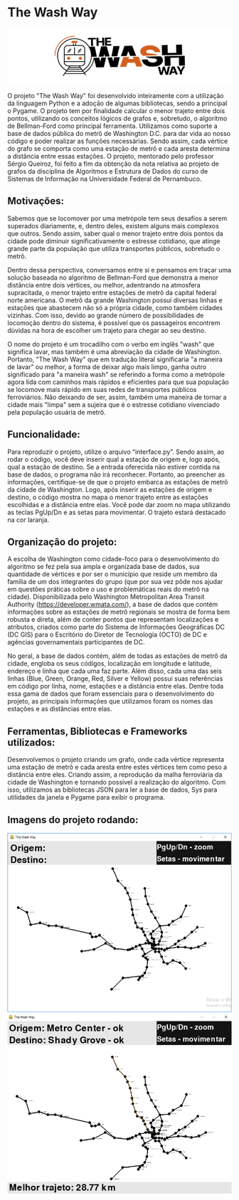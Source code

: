 # The Wash Way

<img src="principal/assets/logo.png">

O projeto "The Wash Way" foi desenvolvido inteiramente com a utilização da linguagem Python e a adoção de algumas bibliotecas, sendo a principal o Pygame. O projeto tem por finalidade calcular o menor trajeto entre dois pontos, utilizando os conceitos lógicos de grafos e, sobretudo, o algoritmo de Bellman-Ford como principal ferramenta. Utilizamos como suporte a base de dados pública do metrô de Washington D.C. para dar vida ao nosso código e poder realizar as funções necessárias. Sendo assim, cada vértice do grafo se comporta como uma estação de metrô e cada aresta determina a distância entre essas estações. O projeto, mentorado pelo professor Sérgio Queiroz, foi feito a fim da obtenção da nota relativa ao projeto de grafos da disciplina de Algoritmos e Estrutura de Dados do curso de Sistemas de Informação na Universidade Federal de Pernambuco.

## Motivações:

Sabemos que se locomover por uma metrópole tem seus desafios a serem superados diariamente, e, dentro deles, existem alguns mais complexos que outros. Sendo assim, saber qual o menor trajeto entre dois pontos da cidade pode diminuir significativamente o estresse cotidiano, que atinge grande parte da população que utiliza transportes públicos, sobretudo o metrô.

Dentro dessa perspectiva, conversamos entre si e pensamos em traçar uma solução baseada no algoritmo de Bellman-Ford que demonstra a menor distância entre dois vértices, ou melhor, adentrando na atmosfera supracitada, o menor trajeto entre estações de metrô da capital federal norte americana. O metrô da grande Washington possui diversas linhas e estações que abastecem não só a própria cidade, como também cidades vizinhas. Com isso, devido ao grande número de possibilidades de locomoção dentro do sistema, é possível que os passageiros encontrem dúvidas na hora de escolher um trajeto para chegar ao seu destino.

O nome do projeto é um trocadilho com o verbo em inglês "wash" que significa lavar, mas também é uma abreviação da cidade de Washington. Portanto, "The Wash Way" que em tradução literal significaria "a maneira de lavar" ou melhor, a forma de deixar algo mais limpo, ganha outro significado para "a maneira wash" se referindo a forma como a metrópole agora lida com caminhos mais rápidos e eficientes para que sua população se locomove mais rápido em suas redes de transportes públicos ferroviários. Não deixando de ser, assim, também uma maneira de tornar a cidade mais "limpa" sem a sujeira que é o estresse cotidiano vivenciado pela população usuária de metrô. 

## Funcionalidade: 

Para reproduzir o projeto, utilize o arquivo “interface.py”. Sendo assim, ao rodar o código, você deve inserir qual a estação de origem e, logo após, qual a estação de destino. Se a entrada oferecida não estiver contida na base de dados, o programa não irá reconhecer. Portanto, ao preencher as informações, certifique-se de que o projeto embarca as estações de metrô da cidade de Washington. Logo, após inserir as estações de origem e destino, o código mostra no mapa o menor trajeto entre as estações escolhidas e a distância entre elas. Você pode dar zoom no mapa utilizando as teclas PgUp/Dn e as setas para movimentar. O trajeto estará destacado na cor laranja.

## Organização do projeto: 

A escolha de Washington como cidade-foco para o desenvolvimento do algoritmo se fez pela sua ampla e organizada base de dados, sua quantidade de vértices e por ser o município que reside um membro da família de um dos integrantes do grupo (que por sua vez pôde nos ajudar em questões práticas sobre o uso e problemáticas reais do metrô na cidade). Disponibilizada pelo Washington Metropolitan Area Transit Authority (https://developer.wmata.com/), a base de dados que contém informações sobre as estações de metrô regionais se mostra de forma bem robusta e direta, além de conter pontos que representam localizações e atributos, criados como parte do Sistema de Informações Geográficas DC (DC GIS) para o Escritório do Diretor de Tecnologia (OCTO) de DC e agências governamentais participantes de DC.

No geral, a base de dados contém, além de todas as estações de metrô da cidade, engloba os seus códigos, localização em longitude e latitude, endereço e linha que cada uma faz parte. Além disso, cada uma das seis linhas (Blue, Green, Orange, Red, Silver e Yellow) possui suas referências em código por linha, nome, estações e a distância entre elas. Dentre toda essa gama de dados que foram essenciais para o desenvolvimento do projeto, as  principais informações que utilizamos foram os nomes das estações e as distâncias entre elas.


## Ferramentas, Bibliotecas e Frameworks utilizados: 

Desenvolvemos o projeto criando um grafo, onde cada vértice representa uma estação de metrô e cada aresta entre estes vértices tem como peso a distância entre eles. Criando assim, a reprodução da malha ferroviária da cidade de Washington e tornando possível a realização do algoritmo. Com isso, utilizamos as bibliotecas JSON para ler a base de dados, Sys para utilidades da janela e Pygame para exibir o programa.

## Imagens do projeto rodando:

<img src="principal/assets/print-1.png">
<img src="principal/assets/print-2.png">


